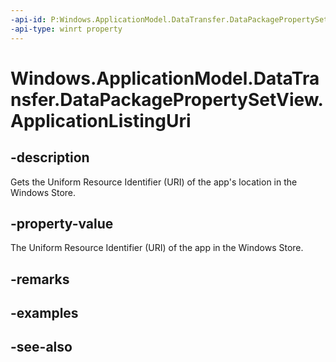 ```yaml
---
-api-id: P:Windows.ApplicationModel.DataTransfer.DataPackagePropertySetView.ApplicationListingUri
-api-type: winrt property
---
```


<!-- Property syntax
public Windows.Foundation.Uri ApplicationListingUri { get; }
-->

# Windows.ApplicationModel.DataTransfer.DataPackagePropertySetView.ApplicationListingUri

## -description
Gets the Uniform Resource Identifier (URI) of the app's location in the Windows Store.

## -property-value
The Uniform Resource Identifier (URI) of the app in the Windows Store.

## -remarks

## -examples

## -see-also
